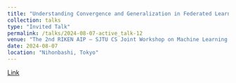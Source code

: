 ```yaml
---
title: "Understanding Convergence and Generalization in Federated Learning through Feature Learning Theory."
collection: talks
type: "Invited Talk"
permalink: /talks/2024-08-07-active_talk-12
venue: "The 2nd RIKEN AIP – SJTU CS Joint Workshop on Machine Learning and Brain-like Intelligence"
date: 2024-08-07
location: "Nihonbashi, Tokyo"
---
```

[Link](https://tensorworkshop.github.io/RIKENAIP_SJTUCS2024/)
